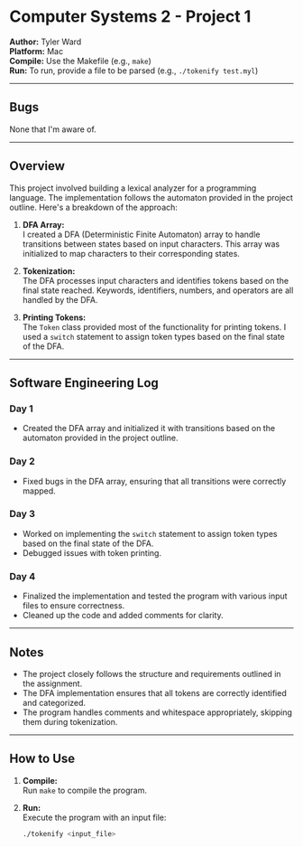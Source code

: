# Computer Systems 2 - Project 1

**Author:** Tyler Ward  
**Platform:** Mac  
**Compile:** Use the Makefile (e.g., `make`)  
**Run:** To run, provide a file to be parsed (e.g., `./tokenify test.myl`)  

---

## Bugs
None that I'm aware of.

---

## Overview
This project involved building a lexical analyzer for a programming language. The implementation follows the automaton provided in the project outline. Here's a breakdown of the approach:

1. **DFA Array:**  
   I created a DFA (Deterministic Finite Automaton) array to handle transitions between states based on input characters. This array was initialized to map characters to their corresponding states.

2. **Tokenization:**  
   The DFA processes input characters and identifies tokens based on the final state reached. Keywords, identifiers, numbers, and operators are all handled by the DFA.

3. **Printing Tokens:**  
   The `Token` class provided most of the functionality for printing tokens. I used a `switch` statement to assign token types based on the final state of the DFA.

---

## Software Engineering Log

### Day 1
- Created the DFA array and initialized it with transitions based on the automaton provided in the project outline.

### Day 2
- Fixed bugs in the DFA array, ensuring that all transitions were correctly mapped.

### Day 3
- Worked on implementing the `switch` statement to assign token types based on the final state of the DFA.
- Debugged issues with token printing.

### Day 4
- Finalized the implementation and tested the program with various input files to ensure correctness.
- Cleaned up the code and added comments for clarity.

---

## Notes
- The project closely follows the structure and requirements outlined in the assignment.
- The DFA implementation ensures that all tokens are correctly identified and categorized.
- The program handles comments and whitespace appropriately, skipping them during tokenization.

---

## How to Use
1. **Compile:**  
   Run `make` to compile the program.

2. **Run:**  
   Execute the program with an input file:  
   ```bash
   ./tokenify <input_file>